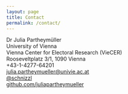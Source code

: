 ```yaml
---
layout: page
title: Contact
permalink: /contact/
---
```



Dr Julia Partheymüller<br/>
University of Vienna<br/>
Vienna Center for Electoral Research (VieCER)<br/>
Rooseveltplatz 3/1, 1090 Vienna<br/>
<i class="fas fa-igloo"></i> +43-1-4277-64201<br/>
<i class="fas fa-envelope"></i>  <a href="mailto:julia.partheymueller@univie.ac.at"> julia.partheymueller@univie.ac.at</a><br/>
<i class="fab fa-twitter"></i><a href="https://twitter.com/schnizzl"> @schnizzl</a><br/>
<i class="fab fa-github"></i>  <a href="https://github.com/juliapartheymueller">github.com/juliapartheymueller</a><br/>


